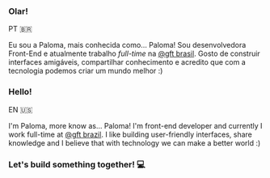 ### Olar!

PT 🇧🇷

Eu sou a Paloma, mais conhecida como... Paloma! Sou desenvolvedora Front-End e atualmente trabalho _full-time_ na [@gft brasil](https://www.gft.com).
Gosto de construir interfaces amigáveis, compartilhar conhecimento e acredito que com a tecnologia podemos criar um mundo melhor :)

### Hello!

EN 🇺🇸

I'm Paloma, more know as... Paloma! I'm front-end developer and currently I work full-time at [@gft brazil](https://www.gft.com).
I like building user-friendly interfaces, share knowledge and I believe that with technology we can make a better world :)

### Let's build something together! 💻
